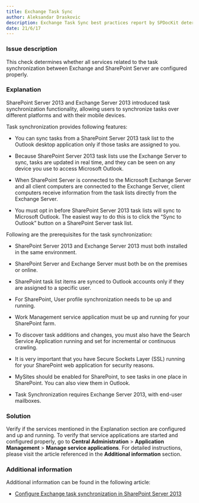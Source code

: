 ```yaml
---
title: Exchange Task Sync
author: Aleksandar Draskovic
description: Exchange Task Sync best practices report by SPDocKit determines whether all services related to the task synchronization between Exchange and SharePoint Server are configured properly.
date: 21/6/17
---
```

### Issue description

This check determines whether all services related to the task synchronization between Exchange and SharePoint Server are configured properly.

### Explanation

SharePoint Server 2013 and Exchange Server 2013 introduced task synchronization functionality, allowing users to synchronize tasks over different platforms and with their mobile devices.

Task synchronization provides following features:

* You can sync tasks from a SharePoint Server 2013 task list to the Outlook desktop application only if those tasks are assigned to you.

* Because SharePoint Server 2013 task lists use the Exchange Server to sync, tasks are updated in real time, and they can be seen on any device you use to access Microsoft Outlook.

* When SharePoint Server is connected to the Microsoft Exchange Server and all client computers are connected to the Exchange Server, client computers receive information from the task lists directly from the Exchange Server.

* You must opt in before SharePoint Server 2013 task lists will sync to Microsoft Outlook. The easiest way to do this is to click the “Sync to Outlook” button on a SharePoint Server task list.


Following are the prerequisites for the task synchronization:

* SharePoint Server 2013 and Exchange Server 2013 must both installed in the same environment.

* SharePoint Server and Exchange Server must both be on the premises or online.

* SharePoint task list items are synced to Outlook accounts only if they are assigned to a specific user.

* For SharePoint, User profile synchronization needs to be up and running.

* Work Management service application must be up and running for your SharePoint farm.

* To discover task additions and changes, you must also have the Search Service Application running and set for incremental or continuous crawling.

* It is very important that you have Secure Sockets Layer (SSL) running for your SharePoint web application for security reasons.

* MySites should be enabled for SharePoint, to see tasks in one place in SharePoint. You can also view them in Outlook.

* Task Synchronization requires Exchange Server 2013, with end-user mailboxes.

### Solution

Verify if the services mentioned in the Explanation section are configured and up and running. To verify that service applications are started and configured properly, go to __Central Administration__ > __Application Management__ > __Manage service applications__. For detailed instructions, please visit the article referenced in the __Additional information__ section.

### Additional information

Additional information can be found in the following article:

* [Configure Exchange task synchronization in SharePoint Server 2013](https://technet.microsoft.com/en-us/library/jj554516.aspx)